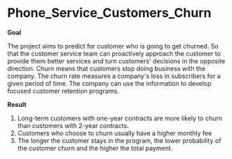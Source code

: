 # Phone_Service_Customers_Churn
 
**Goal**

The project aims to predict for customer who is going to get churned. So that the customer service team can proactively approach the customer to provide them better services and turn customers' decisions in the opposite direction. Churn means that customers stop doing business with the company. The churn rate measures a company's loss in subscribers for a given period of time. The company can use the information to develop focused customer retention programs.

**Result**

1. Long-term customers with one-year contracts are more likely to churn than customers with 2-year contracts.
2. Customers who choose to churn usually have a higher monthly fee
3. The longer the customer stays in the program, the lower probability of the customer churn and the higher the total payment.
